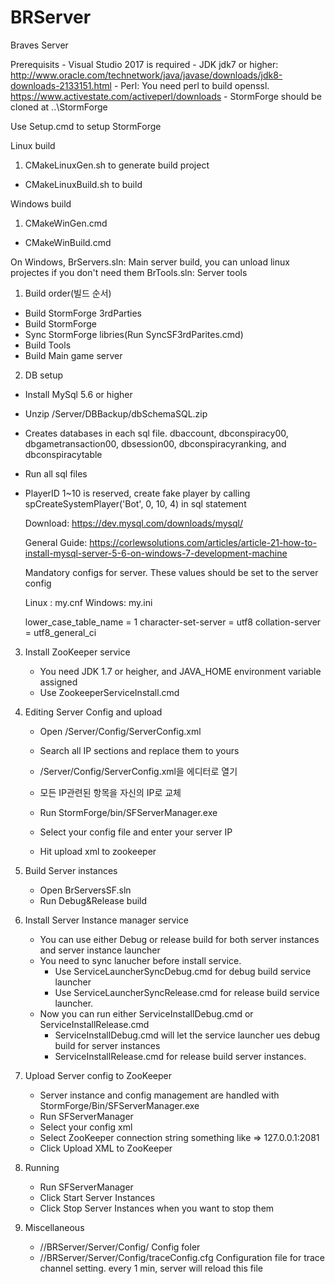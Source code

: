 # BRServer
Braves Server 

Prerequisits
	- Visual Studio 2017 is required
	- JDK jdk7 or higher: http://www.oracle.com/technetwork/java/javase/downloads/jdk8-downloads-2133151.html
	- Perl: You need perl to build openssl. https://www.activestate.com/activeperl/downloads
	- StormForge should be cloned at ..\StormForge


Use Setup.cmd to setup StormForge



Linux build
1. CMakeLinuxGen.sh to generate build project
 - CMakeLinuxBuild.sh to build

Windows build
1. CMakeWinGen.cmd
 - CMakeWinBuild.cmd

On Windows,
BrServers.sln: Main server build, you can unload linux projectes if you don't need them
BrTools.sln: Server tools


1. Build order(빌드 순서)
 - Build StormForge 3rdParties
 - Build StormForge
 - Sync StormForge libries(Run SyncSF3rdParites.cmd)
 - Build Tools
 - Build Main game server


2. DB setup
 - Install MySql 5.6 or higher
 - Unzip /Server/DBBackup/dbSchemaSQL.zip
 - Creates databases in each sql file. dbaccount, dbconspiracy00, dbgametransaction00, dbsession00, dbconspiracyranking, and dbconspiracytable
 - Run all sql files
 - PlayerID 1~10 is reserved, create fake player by calling spCreateSystemPlayer('Bot', 0, 10, 4) in sql statement
 
	Download: https://dev.mysql.com/downloads/mysql/ 
	 
	General Guide: https://corlewsolutions.com/articles/article-21-how-to-install-mysql-server-5-6-on-windows-7-development-machine 
	 
	 
	Mandatory configs for server. These values should be set to the server config

	Linux : my.cnf
	Windows: my.ini

	lower_case_table_name     = 1
	character-set-server      = utf8
	collation-server          = utf8_general_ci


 
3. Install ZooKeeper service
	- You need JDK 1.7 or heigher, and JAVA_HOME environment variable assigned
	- Use ZookeeperServiceInstall.cmd

4. Editing Server Config and upload
	- Open /Server/Config/ServerConfig.xml
	- Search all IP sections and replace them to yours 

	- /Server/Config/ServerConfig.xml을 에디터로 열기
	- 모든 IP관련된 항목을 자신의 IP로 교체
	- Run StormForge/bin/SFServerManager.exe
	- Select your config file and enter your server IP
	- Hit upload xml to zookeeper
	

5. Build Server instances
	- Open BrServersSF.sln
	- Run Debug&Release build


6. Install Server Instance manager service
	- You can use either Debug or release build for both server instances and server instance launcher
	- You need to sync lanucher before install service. 
		- Use ServiceLauncherSyncDebug.cmd for debug build service launcher
		- Use ServiceLauncherSyncRelease.cmd for release build service launcher.
	- Now you can run either ServiceInstallDebug.cmd or ServiceInstallRelease.cmd
		- ServiceInstallDebug.cmd will let the service launcher ues debug build for server instances
		- ServiceInstallRelease.cmd for release build server instances.


6. Upload Server config to ZooKeeper
	- Server instance and config management are handled with StormForge/Bin/SFServerManager.exe
	- Run SFServerManager
	- Select your config xml
	- Select ZooKeeper connection string something like => 127.0.0.1:2081
	- Click Upload XML to ZooKeeper


7. Running
	- Run SFServerManager
	- Click Start Server Instances
	- Click Stop Server Instances when you want to stop them


8. Miscellaneous
	- //BRServer/Server/Config/ Config foler
	- //BRServer/Server/Config/traceConfig.cfg Configuration file for trace channel setting. every 1 min, server will reload this file
	

	
	
